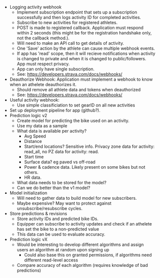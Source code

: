 * Logging activity webhook
  * Implement subscription endpoint that sets up a subscription successfully and then logs activity ID for completed activities.
  * Subscribe to new activities for registered athletes. 
  * POST is made to registered callback. Application must respond within 2 seconds (this might be for the registration handshake only, not the callback method.).
  * Will need to make an API call to get details of activity.
  * One 'Save' action by the athlete can cause multiple webhook events.
  * If app has 'read' scope, then it will recieve notifications when activity is changed to private and when it is changed to public/followers. App must respect privacy.
  * App can only have single subscription.
  * See: https://developers.strava.com/docs/webhooks/
* Deauthorize Webhook: Application must implement a webhook to know when an athelete deauthorizes it.
  * Should remove all athlete data and tokens when deauthorized
  * See: https://developers.strava.com/docs/webhooks/
* Useful activity webhook:
  * Use simple classificiation to set gearID on all new activities
* Set up deployment pipeline for app (github?).
* Prediction logic v2
  * Create model for predicting the bike used on an activity.
  * Use my data as a sample
  * What data is available per activity? 
    * Avg Speed
    * Distance
    * Start/end locations? Sensitive info. Privacy zone data for activity: read_all, no PZ data for activity: read.
    * Start time
    * Surface data? eg paved vs off-road
    * Power & cadence data. Likely present on some bikes but not others.
    * HR data.
  * What data needs to be stored for the model?
  * Can we do better than the v1 model?
* Model initialization
  * Will need to gather data to build model for new subscribers. 
  * Maybe expensive? May want to protect against unsubscribe/resubscribe cycles.
* Store predictions & revisions
  * Store activity IDs and predicted bike IDs. 
  * Equipper can subscribe to activity updates and check if an athelete has set the bike to a non-predicted value
  * This data can be used to evaluate accuracy.
* Prediction logic vX
  * Would be interesting to develop different algorithms and assign users an algorithm at random upon signing up
    * Could also base this on granted permissions, if algorithms need different read-level access
  * Compare accuracy of each algorithm (requires knowledge of bad predictions)